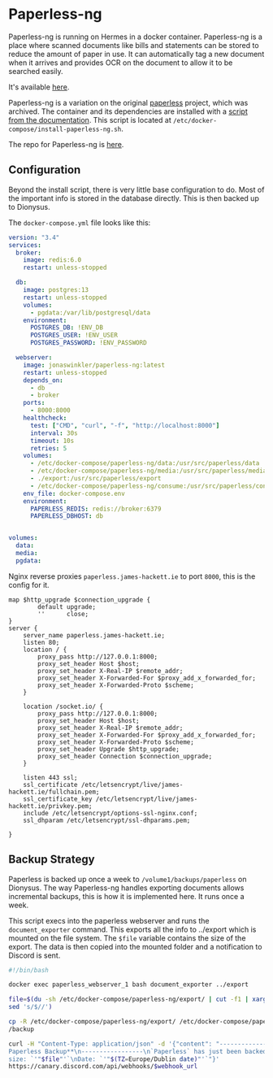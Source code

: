 # Paperless-ng

Paperless-ng is running on Hermes in a docker container. Paperless-ng is
a place where scanned documents like bills and statements can be stored to reduce the amount of paper in use. It can
automatically tag a new document when it arrives and provides OCR on the document to allow it to be searched easily.

It's available [here](https://paperless.james-hackett.ie).

Paperless-ng is a variation on the original [paperless](https://github.com/the-paperless-project/paperless) project,
which was archived. The container and its dependencies are installed with a
[script from the documentation](https://paperless-ng.readthedocs.io/en/latest/setup.html#setup-docker-script). This
script is located at `/etc/docker-compose/install-paperless-ng.sh`.

The repo for Paperless-ng is [here](https://github.com/jonaswinkler/paperless-ng).

## Configuration

Beyond the install script, there is very little base configuration to do. Most of the important info is stored in the
database directly. This is then backed up to Dionysus.

The `docker-compose.yml` file looks like this:

```yaml
version: "3.4"
services:
  broker:
    image: redis:6.0
    restart: unless-stopped

  db:
    image: postgres:13
    restart: unless-stopped
    volumes:
      - pgdata:/var/lib/postgresql/data
    environment:
      POSTGRES_DB: !ENV_DB
      POSTGRES_USER: !ENV_USER
      POSTGRES_PASSWORD: !ENV_PASSWORD

  webserver:
    image: jonaswinkler/paperless-ng:latest
    restart: unless-stopped
    depends_on:
      - db
      - broker
    ports:
      - 8000:8000
    healthcheck:
      test: ["CMD", "curl", "-f", "http://localhost:8000"]
      interval: 30s
      timeout: 10s
      retries: 5
    volumes:
      - /etc/docker-compose/paperless-ng/data:/usr/src/paperless/data
      - /etc/docker-compose/paperless-ng/media:/usr/src/paperless/media
      - ./export:/usr/src/paperless/export
      - /etc/docker-compose/paperless-ng/consume:/usr/src/paperless/consume
    env_file: docker-compose.env
    environment:
      PAPERLESS_REDIS: redis://broker:6379
      PAPERLESS_DBHOST: db


volumes:
  data:
  media:
  pgdata:
```

Nginx reverse proxies `paperless.james-hackett.ie` to port `8000`, this is the config for it.

```nginx
map $http_upgrade $connection_upgrade {
        default upgrade;
        ''      close;
}
server {
    server_name paperless.james-hackett.ie;
    listen 80;
    location / {
        proxy_pass http://127.0.0.1:8000;
        proxy_set_header Host $host;
        proxy_set_header X-Real-IP $remote_addr;
        proxy_set_header X-Forwarded-For $proxy_add_x_forwarded_for;
        proxy_set_header X-Forwarded-Proto $scheme;
    }

    location /socket.io/ {
        proxy_pass http://127.0.0.1:8000;
        proxy_set_header Host $host;
        proxy_set_header X-Real-IP $remote_addr;
        proxy_set_header X-Forwarded-For $proxy_add_x_forwarded_for;
        proxy_set_header X-Forwarded-Proto $scheme;
        proxy_set_header Upgrade $http_upgrade;
        proxy_set_header Connection $connection_upgrade;
    }

    listen 443 ssl;
    ssl_certificate /etc/letsencrypt/live/james-hackett.ie/fullchain.pem;
    ssl_certificate_key /etc/letsencrypt/live/james-hackett.ie/privkey.pem;
    include /etc/letsencrypt/options-ssl-nginx.conf;
    ssl_dhparam /etc/letsencrypt/ssl-dhparams.pem;

}
```

## Backup Strategy

Paperless is backed up once a week to `/volume1/backups/paperless` on Dionysus. The way Paperless-ng handles
exporting documents allows incremental backups, this is how it is implemented here. It runs once a week.

This script execs into the paperless webserver and runs the `document_exporter` command. This exports all the info
to ../export which is mounted on the file system. The `$file` variable contains the size of the export. The data is then
copied into the mounted folder and a notification to Discord is sent.

```bash
#!/bin/bash

docker exec paperless_webserver_1 bash document_exporter ../export

file=$(du -sh /etc/docker-compose/paperless-ng/export/ | cut -f1 | xargs |
sed 's/$//')

cp -R /etc/docker-compose/paperless-ng/export/ /etc/docker-compose/paperless-ng
/backup

curl -H "Content-Type: application/json" -d '{"content": "-----------------\n**
Paperless Backup**\n-----------------\n`Paperless` has just been backed up!\nFile
size: `'"$file"'`\nDate: `'"$(TZ=Europe/Dublin date)"'`"}'
https://canary.discord.com/api/webhooks/$webhook_url
```
